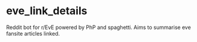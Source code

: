 eve_link_details
================

Reddit bot for r/EvE powered by PhP and spaghetti. Aims to summarise eve fansite articles linked.
